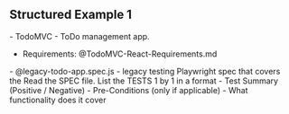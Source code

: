 ## Structured Example 1
<APPLICATION> - TodoMVC - ToDo management app. 
- Requirements: @TodoMVC-React-Requirements.md

<SPEC>
- @legacy-todo-app.spec.js - legacy testing Playwright spec that covers the <APPLICATION>

<TASK>
Read the SPEC file. List the TESTS 1 by 1 in a format
- Test Summary (Positive / Negative)
- Pre-Conditions (only if applicable)
- What functionality does it cover